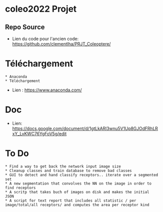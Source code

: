 # coleo2022 Projet 

## Repo Source 
* Lien du code pour l'ancien code: https://github.com/clementlha/PRJT_Coleoptere/
# Téléchargement 
	* Anaconda
	* Téléchargement
* Lien : https://www.anaconda.com/

# Doc
* Lien: https://docs.google.com/document/d/1gtLkARl3wnu5V1Up8GJOdFRhLRxY_LvKWC76YgFoV5g/edit
# To Do
	* Find a way to get back the network input image size 
	* Cleanup classes and train database to remove bad classes
	* GUI to detect and hand classify receptors.. iterate over a segmented set
	* A new segmentation that convolves the NN on the image in order to find receptors
	* A scritp that takes buch of images on disk and makes the initial JSON
	* A script for text report that includes all statistic / per image/total/all receptors/ and computes the area per receptor kind

